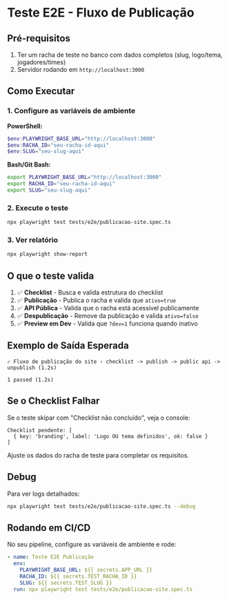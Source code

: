 ﻿# Teste E2E - Fluxo de Publicação

## Pré-requisitos

1. Ter um racha de teste no banco com dados completos (slug, logo/tema, jogadores/times)
2. Servidor rodando em `http://localhost:3000`

## Como Executar

### 1. Configure as variáveis de ambiente

**PowerShell:**

```powershell
$env:PLAYWRIGHT_BASE_URL="http://localhost:3000"
$env:RACHA_ID="seu-racha-id-aqui"
$env:SLUG="seu-slug-aqui"
```

**Bash/Git Bash:**

```bash
export PLAYWRIGHT_BASE_URL="http://localhost:3000"
export RACHA_ID="seu-racha-id-aqui"
export SLUG="seu-slug-aqui"
```

### 2. Execute o teste

```bash
npx playwright test tests/e2e/publicacao-site.spec.ts
```

### 3. Ver relatório

```bash
npx playwright show-report
```

## O que o teste valida

1. ✅ **Checklist** - Busca e valida estrutura do checklist
2. ✅ **Publicação** - Publica o racha e valida que `ativo=true`
3. ✅ **API Pública** - Valida que o racha está acessível publicamente
4. ✅ **Despublicação** - Remove da publicação e valida `ativo=false`
5. ✅ **Preview em Dev** - Valida que `?dev=1` funciona quando inativo

## Exemplo de Saída Esperada

```
✓ Fluxo de publicação do site › checklist -> publish -> public api -> unpublish (1.2s)

1 passed (1.2s)
```

## Se o Checklist Falhar

Se o teste skipar com "Checklist não concluído", veja o console:

```
Checklist pendente: [
  { key: 'branding', label: 'Logo OU tema definidos', ok: false }
]
```

Ajuste os dados do racha de teste para completar os requisitos.

## Debug

Para ver logs detalhados:

```bash
npx playwright test tests/e2e/publicacao-site.spec.ts --debug
```

## Rodando em CI/CD

No seu pipeline, configure as variáveis de ambiente e rode:

```yaml
- name: Teste E2E Publicação
  env:
    PLAYWRIGHT_BASE_URL: ${{ secrets.APP_URL }}
    RACHA_ID: ${{ secrets.TEST_RACHA_ID }}
    SLUG: ${{ secrets.TEST_SLUG }}
  run: npx playwright test tests/e2e/publicacao-site.spec.ts
```
